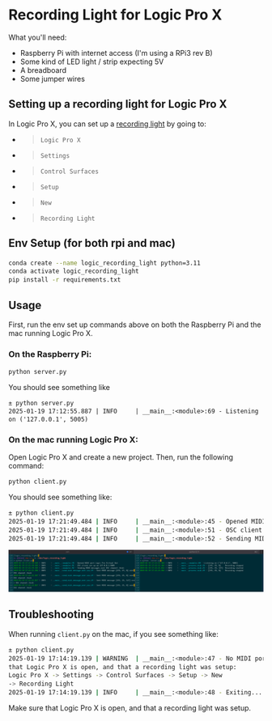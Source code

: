 # Recording Light for Logic Pro X

What you'll need:
- Raspberry Pi with internet access (I'm using a RPi3 rev B)
- Some kind of LED light / strip expecting 5V
- A breadboard
- Some jumper wires

## Setting up a recording light for Logic Pro X

In Logic Pro X, you can set up a [recording light](https://support.apple.com/guide/logicpro-css/recording-light-setup-ctls73d03c8e/mac) by going to:
- > `Logic Pro X`
- > `Settings`
- > `Control Surfaces`
- > `Setup`
- > `New`
- > `Recording Light`

## Env Setup (for both rpi and mac)
```bash
conda create --name logic_recording_light python=3.11
conda activate logic_recording_light
pip install -r requirements.txt
```

## Usage

First, run the env set up commands above on both the Raspberry Pi and the mac running Logic Pro X.

### On the Raspberry Pi:
```bash
python server.py
```
You should see something like
```
± python server.py
2025-01-19 17:12:55.887 | INFO     | __main__:<module>:69 - Listening on ('127.0.0.1', 5005)
```

### On the mac running Logic Pro X:
Open Logic Pro X and create a new project. Then, run the following command:
```bash
python client.py
```
You should see something like:
```bash
± python client.py 
2025-01-19 17:21:49.484 | INFO     | __main__:<module>:45 - Opened MIDI port Logic Pro Virtual Out
2025-01-19 17:21:49.484 | INFO     | __main__:<module>:51 - OSC client set up on 127.0.0.1:5005
2025-01-19 17:21:49.484 | INFO     | __main__:<module>:52 - Sending MIDI messages over OSC channel /midi
```

![screenshot](assets/screen_shot_term.png)


## Troubleshooting
When running `client.py` on the mac, if you see something like:
```bash
± python client.py
2025-01-19 17:14:19.139 | WARNING  | __main__:<module>:47 - No MIDI ports available. Make sure
that Logic Pro X is open, and that a recording light was setup:
Logic Pro X -> Settings -> Control Surfaces -> Setup -> New
-> Recording Light
2025-01-19 17:14:19.139 | INFO     | __main__:<module>:48 - Exiting...
```
Make sure that Logic Pro X is open, and that a recording light was setup.



